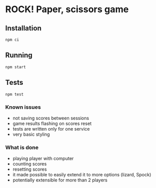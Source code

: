 # ROCK! Paper, scissors game

## Installation

`npm ci`

## Running

`npm start`

## Tests

`npm test`


### Known issues

- not saving scores between sessions
- game results flashing on scores reset
- tests are written only for one service
- very basic styling

### What is done

- playing player with computer
- counting scores
- resetting scores
- it made possible to easily extend it to more options (lizard, Spock)
- potentially extensible for more than 2 players
